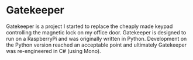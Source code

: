 # Gatekeeper
Gatekeeper is a project I started to replace the cheaply made keypad controlling the magnetic lock on my office door. Gatekeeper is designed to run on a RaspberryPi and was originally written in Python. Development on the Python version reached an acceptable point and ultimately Gatekeeper was re-engineered in C# (using Mono).
